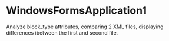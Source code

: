 # WindowsFormsApplication1
Analyze block_type attributes, comparing 2 XML files, displaying differences ibetween the first and second file.
